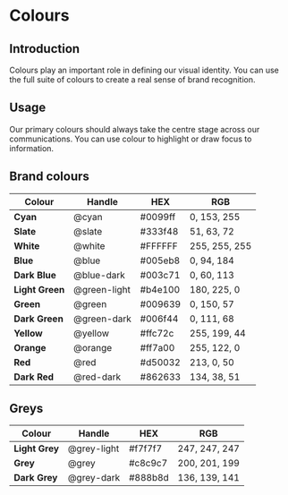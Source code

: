 # Colours

## Introduction

Colours play an important role in defining our visual identity. You can use the full suite of colours to create a real sense of brand recognition.

## Usage

Our primary colours should always take the centre stage across our communications. You can use colour to highlight or draw focus to information.

## Brand colours

|       Colour     |    Handle    |   HEX   |      RGB      |
| ---------------- | ------------ | ------- | ------------- |
| **Cyan**         | @cyan        | #0099ff | 0, 153, 255   |
| **Slate**        | @slate       | #333f48 | 51, 63, 72    |
| **White**        | @white       | #FFFFFF | 255, 255, 255 |
| **Blue**         | @blue        | #005eb8 | 0, 94, 184    |
| **Dark Blue**    | @blue-dark   | #003c71 | 0, 60, 113    |
| **Light Green**  | @green-light | #b4e100 | 180, 225, 0   |
| **Green**        | @green       | #009639 | 0, 150, 57    |
| **Dark Green**   | @green-dark  | #006f44 | 0, 111, 68    |
| **Yellow**       | @yellow      | #ffc72c | 255, 199, 44  |
| **Orange**       | @orange      | #ff7a00 | 255, 122, 0   |
| **Red**          | @red         | #d50032 | 213, 0, 50    |
| **Dark Red**     | @red-dark    | #862633 | 134, 38, 51   |

## Greys

|      Colour      |    Handle    |   HEX   |      RGB      |
| ---------------- | ------------ | ------- | ------------- |
| **Light Grey**   | @grey-light  | #f7f7f7 | 247, 247, 247 |
| **Grey**         | @grey        | #c8c9c7 | 200, 201, 199 |
| **Dark Grey**    | @grey-dark   | #888b8d | 136, 139, 141 |

